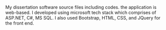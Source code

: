 My dissertation software source files including codes. the application is web-based. I developed using microsoft tech stack which comprises of ASP.NET, C#, MS SQL. I also used Bootstrap, HTML, CSS, and JQuery for the front end.
